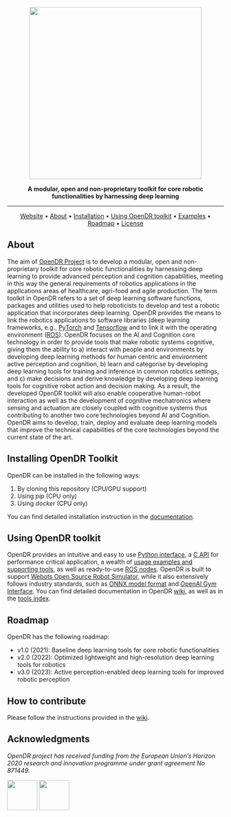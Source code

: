<div align="center">

<img src="docs/reference/images/opendr_logo.png" width="400px">

**A modular, open and non-proprietary toolkit for core robotic functionalities by harnessing deep learning**
______________________________________________________________________

<p align="center">
  <a href="https:/www.opendr.eu">Website</a> •
  <a href="#about">About</a> •
  <a href="docs/reference/installation.md">Installation</a> •  
  <a href="#using-opendr-toolkit">Using OpenDR toolkit</a> •
  <a href="projects">Examples</a> •
  <a href="#roadmap">Roadmap</a> •  
  <a href="LICENSE">License</a>
</p>

</div>

## About

The aim of [OpenDR Project](https://opendr.eu) is to develop a modular, open and non-proprietary toolkit for core robotic functionalities by harnessing deep learning to provide advanced perception and cognition capabilities, meeting in this way the general requirements of robotics applications in the applications areas of healthcare, agri-food and agile production. 
The term toolkit in OpenDR refers to a set of deep learning software functions, packages and utilities used to help roboticists to develop and test a robotic application that incorporates deep learning.
OpenDR provides the means to link the robotics applications to software libraries (deep learning frameworks, e.g., [PyTorch](https://pytorch.org/) and [Tensorflow](https://www.tensorflow.org/) and to link it with the operating environment ([ROS](https://www.ros.org/)). 
OpenDR focuses on the AI and Cognition core technology in order to provide tools that make robotic systems cognitive, giving them the ability to a) interact with people and environments by developing deep learning methods for human centric and environment active perception and cognition, b) learn and categorise by developing deep learning tools for training and inference in common robotics settings, and c) make decisions and derive knowledge by developing deep learning tools for cognitive robot action and decision making.
As a result, the developed OpenDR toolkit will also enable cooperative human-robot interaction as well as the development of cognitive mechatronics where sensing and actuation are closely coupled with cognitive systems thus contributing to another two core technologies beyond AI and Cognition. 
OpenDR aims to develop, train, deploy and evaluate deep learning models that improve the technical capabilities of the core technologies beyond the current state of the art. 

## Installing OpenDR Toolkit

OpenDR can be installed in the following ways:
1. By cloning this repository (CPU/GPU support)
2. Using *pip* (CPU only)
3. Using *docker* (CPU only)

You can find detailed installation instruction in the [documentation](docs/reference/installation.md).

## Using OpenDR toolkit
OpenDR provides an intuitive and easy to use [Python interface](src/opendr), a [C API](src/c_api) for performance critical application, a wealth of [usage examples and supporting tools](projects), as well as ready-to-use [ROS nodes](projects/opendr_ws).
OpenDR is built to support [Webots Open Source Robot Simulator](https://cyberbotics.com/), while it also extensively follows industry standards, such as [ONNX model format](https://onnx.ai/) and [OpenAI Gym Interface](https://gym.openai.com/). 
You can find detailed documentation in OpenDR [wiki](https://github.com/tasostefas/opendr_internal/wiki), as well as in the [tools index](docs/reference/index.md).

## Roadmap
OpenDR has the following roadmap:
- v1.0 (2021): Baseline deep learning tools for core robotic functionalities
- v2.0 (2022): Optimized lightweight and high-resolution deep learning tools for robotics
- v3.0 (2023): Active perception-enabled deep learning tools for improved robotic perception

## How to contribute
Please follow the instructions provided in the [wiki](https://github.com/tasostefas/opendr_internal/wiki). 


## Acknowledgments
*OpenDR project has received funding from the European Union’s Horizon 2020 research and innovation programme under grant agreement No 871449.*

<img src="https://user-images.githubusercontent.com/16520105/123549590-6a9f4b00-d772-11eb-998a-ed4c70133617.png" height="70"> <img src="https://user-images.githubusercontent.com/16520105/123549536-31ff7180-d772-11eb-9c81-6cc98b7d2e1e.png" height="70">
